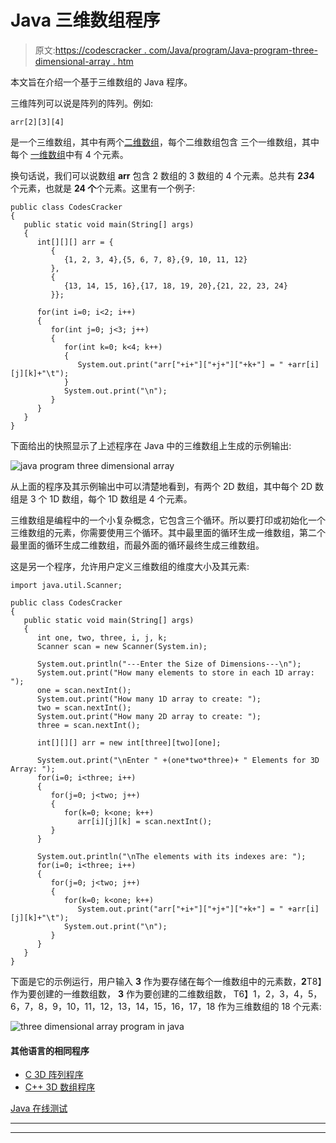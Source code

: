 # Java 三维数组程序

> 原文:[https://codescracker . com/Java/program/Java-program-three-dimensional-array . htm](https://codescracker.com/java/program/java-program-three-dimensional-array.htm)

本文旨在介绍一个基于三维数组的 Java 程序。

三维阵列可以说是阵列的阵列。例如:

```
arr[2][3][4]
```

是一个三维数组，其中有两个[二维数组](/java/program/java-program-two-dimensional-array.htm)，每个二维数组包含 三个一维数组，其中每个 [一维数组](/java/program/java-program-one-dimensional-array.htm)中有 4 个元素。

换句话说，我们可以说数组 **arr** 包含 2 数组的 3 数组的 4 个元素。总共有 **2*3*4** 个元素，也就是 **24 个**个元素。这里有一个例子:

```
public class CodesCracker
{
   public static void main(String[] args)
   {
      int[][][] arr = {
         {
            {1, 2, 3, 4},{5, 6, 7, 8},{9, 10, 11, 12}
         },
         {
            {13, 14, 15, 16},{17, 18, 19, 20},{21, 22, 23, 24}
         }};

      for(int i=0; i<2; i++)
      {
         for(int j=0; j<3; j++)
         {
            for(int k=0; k<4; k++)
            {
               System.out.print("arr["+i+"]["+j+"]["+k+"] = " +arr[i][j][k]+"\t");
            }
            System.out.print("\n");
         }
      }
   }
}
```

下面给出的快照显示了上述程序在 Java 中的三维数组上生成的示例输出:

![java program three dimensional array](../Images/91a5b749f843903e2a175968d25143d6.png)

从上面的程序及其示例输出中可以清楚地看到，有两个 2D 数组，其中每个 2D 数组是 3 个 1D 数组，每个 1D 数组是 4 个元素。

三维数组是编程中的一个小复杂概念，它包含三个循环。所以要打印或初始化一个三维数组的元素，你需要使用三个循环。其中最里面的循环生成一维数组，第二个最里面的循环生成二维数组，而最外面的循环最终生成三维数组。

这是另一个程序，允许用户定义三维数组的维度大小及其元素:

```
import java.util.Scanner;

public class CodesCracker
{
   public static void main(String[] args)
   {
      int one, two, three, i, j, k;
      Scanner scan = new Scanner(System.in);

      System.out.println("---Enter the Size of Dimensions---\n");
      System.out.print("How many elements to store in each 1D array: ");
      one = scan.nextInt();
      System.out.print("How many 1D array to create: ");
      two = scan.nextInt();
      System.out.print("How many 2D array to create: ");
      three = scan.nextInt();

      int[][][] arr = new int[three][two][one];

      System.out.print("\nEnter " +(one*two*three)+ " Elements for 3D Array: ");
      for(i=0; i<three; i++)
      {
         for(j=0; j<two; j++)
         {
            for(k=0; k<one; k++)
               arr[i][j][k] = scan.nextInt();
         }
      }

      System.out.println("\nThe elements with its indexes are: ");
      for(i=0; i<three; i++)
      {
         for(j=0; j<two; j++)
         {
            for(k=0; k<one; k++)
               System.out.print("arr["+i+"]["+j+"]["+k+"] = " +arr[i][j][k]+"\t");
            System.out.print("\n");
         }
      }
   }
}
```

下面是它的示例运行，用户输入 **3** 作为要存储在每个一维数组中的元素数，**2**T8】作为要创建的一维数组数， **3** 作为要创建的二维数组数， T6】1，2，3，4，5，6，7，8，9，10，11，12，13，14，15，16，17，18 作为三维数组的 18 个元素:

![three dimensional array program in java](../Images/80fb3176acb24ba0ff75d5addda73c1f.png)

#### 其他语言的相同程序

*   [C 3D 阵列程序](/c/program/c-program-three-dimensional-array.htm)
*   [C++ 3D 数组程序](/cpp/program/cpp-program-three-dimensional-array.htm)

[Java 在线测试](/exam/showtest.php?subid=1)

* * *

* * *